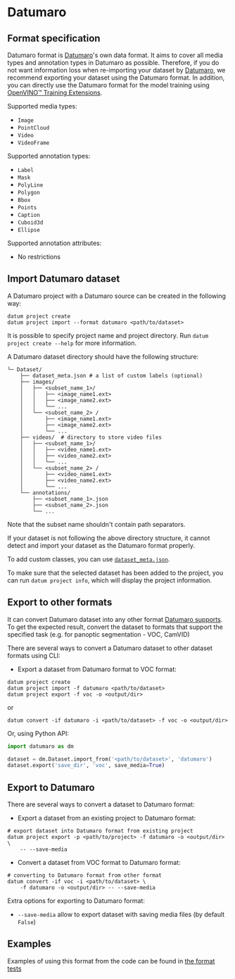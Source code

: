 # Datumaro

## Format specification

Datumaro format is [Datumaro](https://github.com/openvinotoolkit/datumaro)'s own data format.
It aims to cover all media types and annotation types in Datumaro as possible.
Therefore, if you do not want information loss when re-importing your dataset by [Datumaro](https://github.com/openvinotoolkit/datumaro), we recommend exporting your dataset using the Datumaro format.
In addition, you can directly use the Datumaro format for the model training using [OpenVINO™ Training Extensions](https://github.com/openvinotoolkit/training_extensions).

Supported media types:

- `Image`
- `PointCloud`
- `Video`
- `VideoFrame`

Supported annotation types:

- `Label`
- `Mask`
- `PolyLine`
- `Polygon`
- `Bbox`
- `Points`
- `Caption`
- `Cuboid3d`
- `Ellipse`

Supported annotation attributes:

- No restrictions

## Import Datumaro dataset

A Datumaro project with a Datumaro source can be created in the following way:

```console
datum project create
datum project import --format datumaro <path/to/dataset>
```

It is possible to specify project name and project directory. Run
`datum project create --help` for more information.

A Datumaro dataset directory should have the following structure:

<!--lint disable fenced-code-flag-->

```
└─ Dataset/
    ├── dataset_meta.json # a list of custom labels (optional)
    ├── images/
    │   ├── <subset_name_1>/
    │   │   ├── <image_name1.ext>
    │   │   ├── <image_name2.ext>
    │   │   └── ...
    │   └── <subset_name_2> /
    │       ├── <image_name1.ext>
    │       ├── <image_name2.ext>
    │       └── ...
    ├── videos/  # directory to store video files
    │   ├── <subset_name_1>/
    │   │   ├── <video_name1.ext>
    │   │   ├── <video_name2.ext>
    │   │   └── ...
    │   └── <subset_name_2> /
    │       ├── <video_name1.ext>
    │       ├── <video_name2.ext>
    │       └── ...
    └── annotations/
        ├── <subset_name_1>.json
        ├── <subset_name_2>.json
        └── ...
```

Note that the subset name shouldn't contain path separators.

If your dataset is not following the above directory structure,
it cannot detect and import your dataset as the Datumaro format properly.

To add custom classes, you can use [`dataset_meta.json`](/docs/data-formats/formats/index.rst#dataset-meta-info-file).

To make sure that the selected dataset has been added to the project, you can
run `datum project info`, which will display the project information.

## Export to other formats

It can convert Datumaro dataset into any other format [Datumaro supports](/docs/data-formats/formats/index.rst).
To get the expected result, convert the dataset to formats
that support the specified task (e.g. for panoptic segmentation - VOC, CamVID)

There are several ways to convert a Datumaro dataset to other dataset formats
using CLI:

- Export a dataset from Datumaro format to VOC format:

```console
datum project create
datum project import -f datumaro <path/to/dataset>
datum project export -f voc -o <output/dir>
```

or

```console
datum convert -if datumaro -i <path/to/dataset> -f voc -o <output/dir>
```

Or, using Python API:

```python
import datumaro as dm

dataset = dm.Dataset.import_from('<path/to/dataset>', 'datumaro')
dataset.export('save_dir', 'voc', save_media=True)
```

## Export to Datumaro

There are several ways to convert a dataset to Datumaro format:

- Export a dataset from an existing project to Datumaro format:
```console
# export dataset into Datumaro format from existing project
datum project export -p <path/to/project> -f datumaro -o <output/dir> \
    -- --save-media
```

- Convert a dataset from VOC format to Datumaro format:
```console
# converting to Datumaro format from other format
datum convert -if voc -i <path/to/dataset> \
    -f datumaro -o <output/dir> -- --save-media
```

Extra options for exporting to Datumaro format:
- `--save-media` allow to export dataset with saving media files
  (by default `False`)

## Examples

Examples of using this format from the code can be found in
[the format tests](https://github.com/openvinotoolkit/datumaro/tree/develop/tests/unit/data_formats/datumaro/test_datumaro_format.py)
